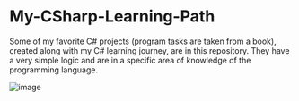 # My-CSharp-Learning-Path
Some of my favorite C# projects (program tasks are taken from a book), created along with my C# learning journey, are in this repository. They have a very simple logic and are in a specific area of knowledge of the programming language.

![image](https://github.com/user-attachments/assets/214030b1-faff-4601-ba75-ec2bd62df37f)
